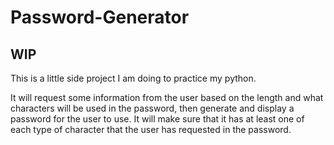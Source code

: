 # Password-Generator
## WIP

This is a little side project I am doing to practice my python.

It will request some information from the user based on the length and what characters will be used in the password, then generate and display a password for the user to use.
It will make sure that it has at least one of each type of character that the user has requested in the password.

